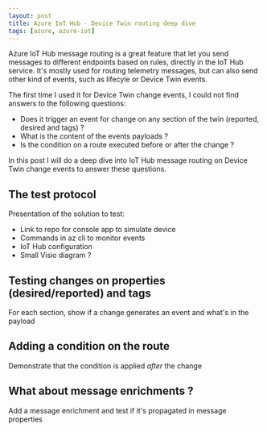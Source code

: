 ```yaml
---
layout: post
title: Azure IoT Hub - Device Twin routing deep dive
tags: [azure, azure-iot]
---
```


Azure IoT Hub message routing is a great feature that let you send messages to different endpoints based on rules, directly in the IoT Hub service. It's mostly used for routing telemetry messages, but can also send other kind of events, such as lifecyle or Device Twin events.  

The first time I used it for Device Twin change events, I could not find answers to the following questions:  
- Does it trigger an event for change on any section of the twin (reported, desired and tags) ?
- What is the content of the events payloads ?
- Is the condition on a route executed before or after the change ?

In this post I will do a deep dive into IoT Hub message routing on Device Twin change events to answer these questions.


## The test protocol

Presentation of the solution to test:
- Link to repo for console app to simulate device
- Commands in az cli to monitor events
- IoT Hub configuration
- Small Visio diagram ?


## Testing changes on properties (desired/reported) and tags

For each section, show if a change generates an event and what's in the payload


## Adding a condition on the route

Demonstrate that the condition is applied *after* the change


## What about message enrichments ?

Add a message enrichment and test if it's propagated in message properties